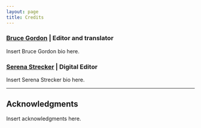 ```yaml
---
layout: page
title: Credits
---
```


### [Bruce Gordon](https://divinity.yale.edu/faculty-and-research/yds-faculty/bruce-gordon) | Editor and translator

Insert Bruce Gordon bio here.


### [Serena Strecker](https://history.yale.edu/people/serena-strecker) | Digital Editor

Insert Serena Strecker bio here.


---

## Acknowledgments

Insert acknowledgments here.
